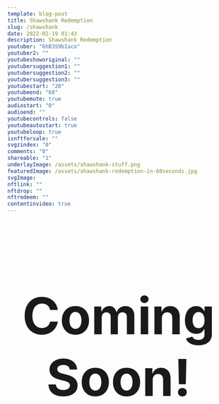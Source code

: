 ```yaml
---
template: blog-post
title: Shawshank Redemption
slug: /shawshank
date: 2022-02-19 01:43
description: Shawshank Redemption
youtuber: "6hB3S9bIaco"
youtuber2: ""
youtubeshoworiginal: ""
youtubersuggestion1: ""
youtubersuggestion2: ""
youtubersuggestion3: ""
youtubestart: "20"
youtubeend: "68"
youtubemute: true
audiostart: "0"
audioend: ""
youtubecontrols: false
youtubeautostart: true
youtubeloop: true
isnftforsale: ""
svgzindex: "0"
comments: "0"
shareable: "1"
underlayImage: /assets/shawshank-stuff.png
featuredImage: /assets/shawshank-redemption-in-60seconds.jpg
svgImage: 
nftlink: ""
nftdrop: ""
nftredeem: ""
contentinvideo: true
---
```





<h2 class="tronText" style="display:grid; place-content:center; text-align:center; font-size:12vw;">
        <div class="">Coming Soon!</div>
      </h2>


<!-- lYGald0tFro -->
<!-- 6hB3S9bIaco -->
<!-- lYGald0tFro SOUNDTRACK 45> -->
<!-- qzuM2XTnpSA OPERA 32-45 -->




 

 


